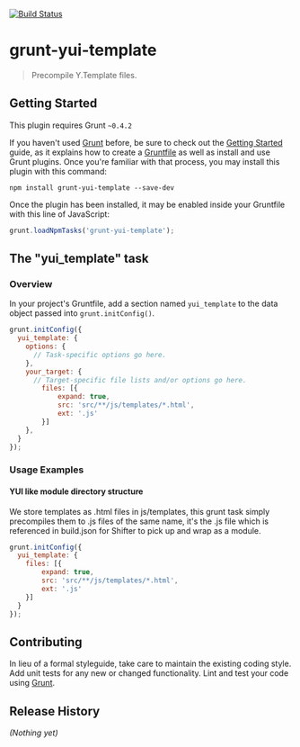 [![Build Status](https://travis-ci.org/earnubs/grunt-yui-template-compile.png?branch=master)](https://travis-ci.org/earnubs/grunt-yui-template-compile)

# grunt-yui-template

> Precompile Y.Template files.

## Getting Started
This plugin requires Grunt `~0.4.2`

If you haven't used [Grunt](http://gruntjs.com/) before, be sure to check out the [Getting Started](http://gruntjs.com/getting-started) guide, as it explains how to create a [Gruntfile](http://gruntjs.com/sample-gruntfile) as well as install and use Grunt plugins. Once you're familiar with that process, you may install this plugin with this command:

```shell
npm install grunt-yui-template --save-dev
```

Once the plugin has been installed, it may be enabled inside your Gruntfile with this line of JavaScript:

```js
grunt.loadNpmTasks('grunt-yui-template');
```

## The "yui_template" task

### Overview
In your project's Gruntfile, add a section named `yui_template` to the data object passed into `grunt.initConfig()`.

```js
grunt.initConfig({
  yui_template: {
    options: {
      // Task-specific options go here.
    },
    your_target: {
      // Target-specific file lists and/or options go here.
        files: [{
            expand: true,
            src: 'src/**/js/templates/*.html',
            ext: '.js'
        }]
    },
  }
});
```

### Usage Examples

#### YUI like module directory structure

We store templates as .html files in js/templates, this grunt task simply precompiles them to .js files of the same name, it's the .js file which is referenced in build.json for Shifter to pick up and wrap as a module.

```js
grunt.initConfig({
  yui_template: {
    files: [{
        expand: true,
        src: 'src/**/js/templates/*.html',
        ext: '.js'
    }]
  }
});
```

## Contributing
In lieu of a formal styleguide, take care to maintain the existing coding style. Add unit tests for any new or changed functionality. Lint and test your code using [Grunt](http://gruntjs.com/).

## Release History
_(Nothing yet)_
